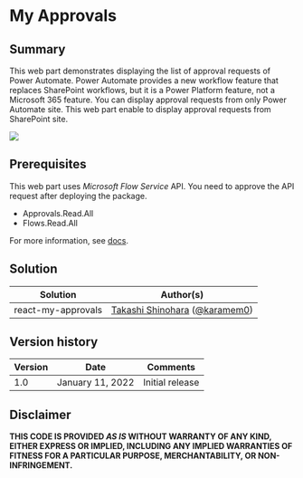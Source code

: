 # My Approvals

## Summary

This web part demonstrates displaying the list of approval requests of Power Automate. Power Automate provides a new workflow feature that replaces SharePoint workflows, but it is a Power Platform feature, not a Microsoft 365 feature. You can display approval requests from only Power Automate site. This web part enable to display approval requests from SharePoint site.

![](./assets/react-my-approvals.gif)

## Prerequisites

This web part uses *Microsoft Flow Service* API. You need to approve the API request after deploying the package.

- Approvals.Read.All
- Flows.Read.All

For more information, see [docs](https://docs.microsoft.com/ja-jp/sharepoint/dev/spfx/use-aadhttpclient).

## Solution

Solution|Author(s)
--------|---------
react-my-approvals|[Takashi Shinohara](https://github.com/karamem0) ([@karamem0](https://twitter.com/karamem0))

## Version history

Version|Date|Comments
-------|----|--------
1.0|January 11, 2022|Initial release

## Disclaimer

**THIS CODE IS PROVIDED *AS IS* WITHOUT WARRANTY OF ANY KIND, EITHER EXPRESS OR IMPLIED, INCLUDING ANY IMPLIED WARRANTIES OF FITNESS FOR A PARTICULAR PURPOSE, MERCHANTABILITY, OR NON-INFRINGEMENT.**
